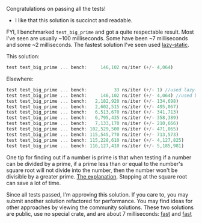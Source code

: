 Congratulations on passing all the tests!

 * I like that this solution is succinct and readable.

FYI, I benchmarked `test_big_prime` and got a quite respectable result. Most
I've seen are usually ~100 milliseconds. Some have been ~7 milliseconds and
some ~2 milliseconds. The fastest solution I've seen used
[lazy-static](https://crates.io/crates/lazy_static).

This solution:

```rust
test test_big_prime ... bench:     146,102 ns/iter (+/- 4,064)
```

Elsewhere:

```rust
test test_big_prime ... bench:          33 ns/iter (+/- 1) //used lazy-static
test test_big_prime ... bench:     146,102 ns/iter (+/- 4,064) //used bit-vec and num-traits
test test_big_prime ... bench:   2,182,920 ns/iter (+/- 134,698)
test test_big_prime ... bench:   2,602,515 ns/iter (+/- 495,067)
test test_big_prime ... bench:   6,513,670 ns/iter (+/- 341,713)
test test_big_prime ... bench:   6,795,435 ns/iter (+/- 358,389)
test test_big_prime ... bench:   7,133,170 ns/iter (+/- 210,666)
test test_big_prime ... bench: 102,529,500 ns/iter (+/- 471,065)
test test_big_prime ... bench: 115,545,770 ns/iter (+/- 713,573)
test test_big_prime ... bench: 115,228,610 ns/iter (+/- 4,127,825)
test test_big_prime ... bench: 116,127,410 ns/iter (+/- 5,185,981)
```

One tip for finding out if a number is prime is that when testing if a number
can be divided by a prime, if a prime less than or equal to the number's square
root will not divide into the number, then the number won't be divisible by a
greater prime. [The
explanation](https://stackoverflow.com/questions/5811151/why-do-we-check-up-to-the-square-root-of-a-prime-number-to-determine-if-it-is-pr?rq=1).
Stopping at the square root can save a lot of time.

Since all tests passed, I'm approving this solution. If you care to, you may
submit another solution refactored for performance.  You may find ideas for
other approaches by viewing the community solutions. These two solutions are
public, use no special crate, and are about 7 milliseconds:
[fast](https://exercism.io/tracks/rust/exercises/nth-prime/solutions/d18ccf50aee84240a9620e53c6bb2579)
and
[fast](https://exercism.io/tracks/rust/exercises/nth-prime/solutions/a50dd590cd5d405b9338d7782f1ce4cb)
